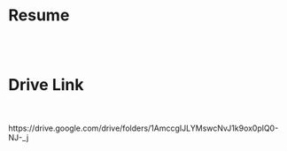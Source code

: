 <h1>Resume</h1>
</br>
</br>
<h1>Drive Link</h1>
</br>
</br>
https://drive.google.com/drive/folders/1AmccgIJLYMswcNvJ1k9ox0plQ0-NJ-_j
